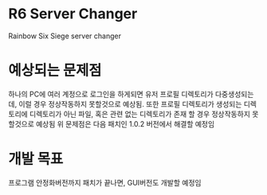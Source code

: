 # R6 Server Changer
 Rainbow Six Siege server changer

# 예상되는 문제점 
 하나의 PC에 여러 계정으로 로그인을 하게되면 유저 프로필 디렉토리가 다중생성되는데, 이럴 경우 정상작동하지 못할것으로 예상됨.
 또한 프로필 디렉토리가 생성되는 디렉토리에 디렉토리가 아닌 파일, 혹은 관련 없는 디렉토리가 존재 할 경우 정상작동하지 못할것으로 예상됨
 위 문제점은 다음 패치인 1.0.2 버전에서 해결할 예정임
 
# 개발 목표 
 프로그램 안정화버전까지 패치가 끝나면, GUI버전도 개발할 예정임
